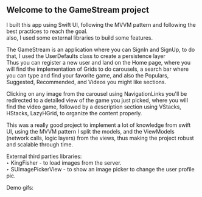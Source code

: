## Welcome to the GameStream project <br>

I built this app using Swift UI, following the MVVM pattern and following the best practices to reach the goal.<br>
also, I used some external libraries to build some features. <br>

The GameStream is an application where you can SignIn and SignUp, to do that, I used the UserDefaults class to create a persistence layer <br>
Thus you can register a new user and land on the Home page, where you will find the implementation of Grids to do carousels, a search bar where you can type and find your favorite game, and also the Populars, Suggested, Recommended, and Videos you might like sections. <br>

Clicking on any image from the carousel using NavigationLinks you'll be redirected to a detailed view of the game you just picked, where you will find the video game, followed by a description section using VStacks, HStacks, LazyHGrid, to organize the content properly. <br>

This was a really good project to implement a lot of knowledge from swift UI, using the MVVM pattern I split the models, and the ViewModels (network calls, logic layers) from the views, thus making the project robust and scalable through time. <br>


External third parties libraries: <br>
‣ KingFisher - to load images from the server. <br>
‣ SUImagePickerView - to show an image picker to change the user profile pic. <br>


Demo gifs: <br>





